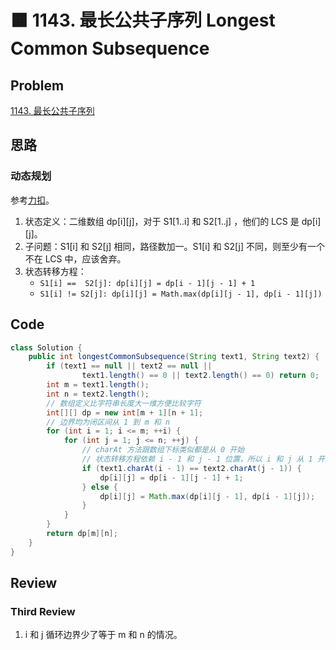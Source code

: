 # 🟧 1143. 最长公共子序列 Longest Common Subsequence

## Problem

[1143. 最长公共子序列](https://leetcode-cn.com/problems/longest-common-subsequence/)

## 思路

### 动态规划

参考[力扣](https://leetcode-cn.com/problems/longest-common-subsequence/solution/dong-tai-gui-hua-zhi-zui-chang-gong-gong-zi-xu-lie/)。

1. 状态定义：二维数组 dp[i][j]，对于 S1[1..i] 和 S2[1..j] ，他们的 LCS 是 dp[i][j]。
2. 子问题：S1[i] 和 S2[j] 相同，路径数加一。S1[i] 和 S2[j] 不同，则至少有一个不在 LCS 中，应该舍弃。
3. 状态转移方程：
   * `S1[i] ==  S2[j]: dp[i][j] = dp[i - 1][j - 1] + 1`
   * `S1[i] != S2[j]: dp[i][j] = Math.max(dp[i][j - 1], dp[i - 1][j])`

## Code

```java
class Solution {
    public int longestCommonSubsequence(String text1, String text2) {
        if (text1 == null || text2 == null ||
                text1.length() == 0 || text2.length() == 0) return 0;
        int m = text1.length();
        int n = text2.length();
        // 数组定义比字符串长度大一维方便比较字符
        int[][] dp = new int[m + 1][n + 1];
        // 边界均为闭区间从 1 到 m 和 n
        for (int i = 1; i <= m; ++i) {
            for (int j = 1; j <= n; ++j) {
                // charAt 方法跟数组下标类似都是从 0 开始
                // 状态转移方程依赖 i - 1 和 j - 1 位置，所以 i 和 j 从 1 开始更方便
                if (text1.charAt(i - 1) == text2.charAt(j - 1)) {
                    dp[i][j] = dp[i - 1][j - 1] + 1;
                } else {
                    dp[i][j] = Math.max(dp[i][j - 1], dp[i - 1][j]);
                }
            }
        }
        return dp[m][n];
    }
}
```

## Review

### Third Review

1. i 和 j 循环边界少了等于 m 和 n 的情况。

